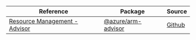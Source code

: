 | Reference | Package | Source |
|---|---|---|
|[Resource Management - Advisor](arm-advisor-readme.md)|[@azure/arm-advisor](https://www.npmjs.com/package/@azure/arm-advisor)|[Github](https://github.com/Azure/azure-sdk-for-js/blob/main/sdk/advisor/arm-advisor)|
